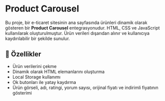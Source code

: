 # Product Carousel

Bu proje, bir e-ticaret sitesinin ana sayfasında ürünleri dinamik olarak gösteren bir **Product Carousel** entegrasyonudur. HTML, CSS ve JavaScript kullanılarak oluşturulmuştur. Ürün verileri dışarıdan alınır ve kullanıcıya kaydırılabilir bir şekilde sunulur.

## 🚀 Özellikler

- Ürün verilerini çekme
- Dinamik olarak HTML elemanlarını oluşturma
- Local Storage kullanımı
- Ok butonları ile yatay kaydırma
- Ürün görseli, adı, ratingi, yorum sayısı, orijinal fiyatı ve indirimli fiyatının gösterimi
